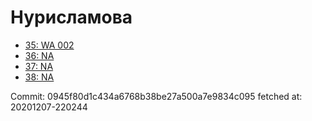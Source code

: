 # Нурисламова
- [35: WA 002](35.md)
- [36: NA](36.md)
- [37: NA](37.md)
- [38: NA](38.md)

Commit: 0945f80d1c434a6768b38be27a500a7e9834c095
 fetched at: 20201207-220244
